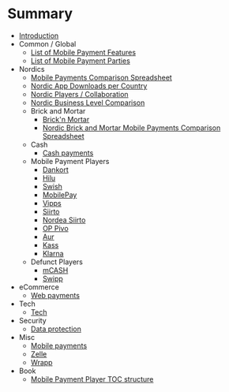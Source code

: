 # Summary

* [Introduction](README.md)
* Common / Global
  * [List of Mobile Payment Features](mobile-app-features/README.md)
  * [List of Mobile Payment Parties](list-of-mobile-payment-parties.md)
* Nordics
  * [Mobile Payments Comparison Spreadsheet](https://github.com/poplatek/payment-methods-book/blob/master/nordic-mobile-payments-comparison.ods)
  * [Nordic App Downloads per Country](nordic-apps-per-country/README.md)
  * [Nordic Players / Collaboration](collaborations/README.md)
  * [Nordic Business Level Comparison](biz-lvl-comparison/README.md)
  * Brick and Mortar
    * [Brick'n Mortar](brick-n-mortar/README.md)
    * [Nordic Brick and Mortar Mobile Payments Comparison Spreadsheet](https://github.com/poplatek/payment-methods-book/blob/master/nordic-brick-and-mortar-comparison.ods)
  * Cash
    * [Cash payments](cash-payments/README.md)
  * Mobile Payment Players
    * [Dankort](dankort/dankortmobil/README.md)
    * [Hilu](hilu/README.md)
    * [Swish](swish/README.md)
    * [MobilePay](mobilepay/README.md)
    * [Vipps](vipps/README.md)
    * [Siirto](siirto/README.md)
    * [Nordea Siirto](nordea-siirto/README.md)
    * [OP Pivo](op-pivo/README.md)
    * [Aur](aur/README.md)
    * [Kass](kass/README.md)
    * [Klarna](klarna/README.md)
  * Defunct Players
    * [mCASH](mcash/README.md)
    * [Swipp](swipp/README.md)
* eCommerce
  * [Web payments](web-payments/README.md)
* Tech
  * [Tech](tech/README.md)
* Security
  * [Data protection](data-protection/README.md)
* Misc
  * [Mobile payments](mobile-payments/README.md)
  * [Zelle](zelle-clearxchange/README.md)
  * [Wrapp](wrapp/README.md)
* Book
  * [Mobile Payment Player TOC structure](structure.md)

